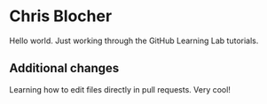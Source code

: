 # Chris Blocher

Hello world. Just working through the GitHub Learning Lab tutorials.

## Additional changes

Learning how to edit files directly in pull requests. Very cool!
